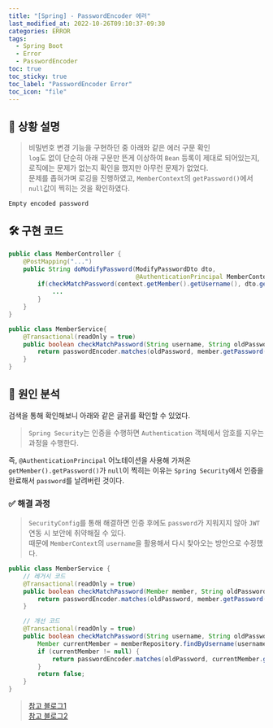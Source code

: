```yaml
---
title: "[Spring] - PasswordEncoder 에러"
last_modified_at: 2022-10-26T09:10:37-09:30
categories: ERROR
tags:
  - Spring Boot
  - Error
  - PasswordEncoder
toc: true
toc_sticky: true
toc_label: "PasswordEncoder Error"
toc_icon: "file"
---
```

## 💬 상황 설명
> 비밀번호 변경 기능을 구현하던 중 아래와 같은 에러 구문 확인<br>
> `log`도 없이 단순히 아래 구문만 뜬게 이상하여 `Bean` 등록이 제대로 되어있는지, 로직에는 문제가 없는지 확인을 했지만 아무런 문제가 없었다.<br>
> 문제를 좁혀가며 로깅을 진행하였고, `MemberContext`의 `getPassword()`에서 `null`값이 찍히는 것을 확인하였다.

```bash
Empty encoded password
```

## 🛠 구현 코드

```java
public class MemberController {
    @PostMapping("...")
    public String doModifyPassword(ModifyPasswordDto dto, 
                                   @AuthenticationPrincipal MemberContext context){
        if(checkMatchPassword(context.getMember().getUsername(), dto.getOldPassword())){
            ...
        }
    }
}

public class MemberService{
    @Transactional(readOnly = true)
    public boolean checkMatchPassword(String username, String oldPassword) {
        return passwordEncoder.matches(oldPassword, member.getPassword());
    }
}
```

## 🔎 원인 분석

검색을 통해 확인해보니 아래와 같은 글귀를 확인할 수 있었다.

> `Spring Security`는 인증을 수행하면 `Authentication` 객체에서 암호를 지우는 과정을 수행한다.

즉, `@AuthenticationPrincipal` 어노테이션을 사용해 가져온 `getMember().getPassword()`가 `null`이 찍히는 이유는
`Spring Security`에서 인증을 완료해서 `password`를 날려버린 것이다.

### ✅ 해결 과정
> `SecurityConfig`를 통해 해결하면 인증 후에도 `password`가 지워지지 않아 `JWT` 연동 시 보안에 취약해질 수 있다.<br>
> 때문에 `MemberContext`의 `username`을 활용해서 다시 찾아오는 방안으로 수정했다.

```java
public class MemberService {
    // 레거시 코드
    @Transactional(readOnly = true)
    public boolean checkMatchPassword(Member member, String oldPassword) {
        return passwordEncoder.matches(oldPassword, member.getPassword());
    }

    // 개선 코드
    @Transactional(readOnly = true)
    public boolean checkMatchPassword(String username, String oldPassword) {
        Member currentMember = memberRepository.findByUsername(username).orElse(null);
        if (currentMember != null) {
            return passwordEncoder.matches(oldPassword, currentMember.getPassword());
        }
        return false;
    }
}
```

> [참고 블로그1](https://java8.tistory.com/m/509)<br>
> [참고 블로그2](https://javachoi.tistory.com/421)